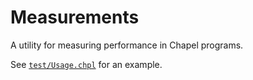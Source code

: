 # Measurements

A utility for measuring performance in Chapel programs.

See [`test/Usage.chpl`](https://github.com/ben-albrecht/Measurements/blob/master/test/Usage.chpl) for an example.

